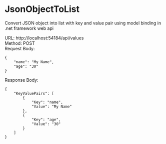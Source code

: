 # JsonObjectToList
Convert JSON object into list with key and value pair using model binding in .net framework web api

URL: http://localhost:54184/api/values <br/>
Method: POST <br />
Request Body:
```
{
    "name": "My Name",
    "age": "30"
}
```

Response Body:
```
{
    "KeyValuePairs": [
        {
            "Key": "name",
            "Value": "My Name"
        },
        {
            "Key": "age",
            "Value": "30"
        }
    ]
}
```
